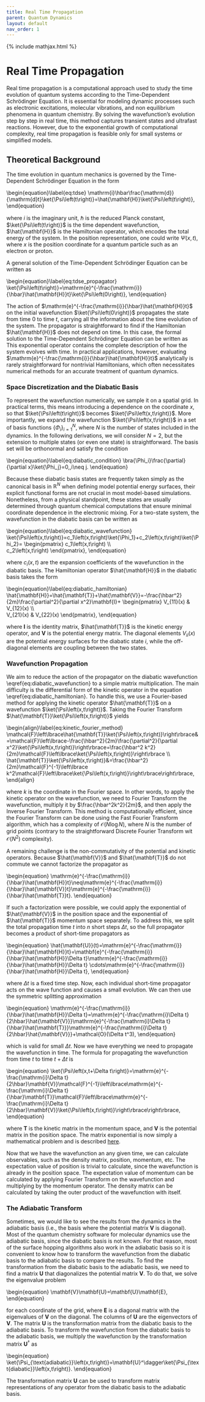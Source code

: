 ```yaml
---
title: Real Time Propagation
parent: Quantum Dynamics
layout: default
nav_order: 1
---
```

{% include mathjax.html %}

# Real Time Propagation<!--\label{sec:real_time_propagation}-->

Real time propagation is a computational approach used to study the time evolution of quantum systems according to the Time-Dependent Schrödinger Equation. It is essential for modeling dynamic processes such as electronic excitations, molecular vibrations, and non equilibrium phenomena in quantum chemistry. By solving the wavefunction’s evolution step by step in real time, this method captures transient states and ultrafast reactions. However, due to the exponential growth of computational complexity, real time propagation is feasible only for small systems or simplified models.

## Theoretical Background

The time evolution in quantum mechanics is governed by the Time-Dependent Schrödinger Equation in the form

\begin{equation}\label{eq:tdse}
\mathrm{i}\hbar\frac{\mathrm{d}}{\mathrm{d}t}\ket{\Psi\left(t\right)}=\hat{\mathbf{H}}\ket{\Psi\left(t\right)},
\end{equation}

where $i$ is the imaginary unit, $\hbar$ is the reduced Planck constant, $\ket{\Psi\left(t\right)}$ is the time dependent wavefunction, $\hat{\mathbf{H}}$ is the Hamiltonian operator, which encodes the total energy of the system. In the position representation, one could write $\Psi\left(x,t\right)$, where $x$ is the position coordinate for a quantum particle such as an electron or proton.

A general solution of the Time-Dependent Schrödinger Equation can be written as

\begin{equation}\label{eq:tdse_propagator}
\ket{\Psi\left(t\right)}=\mathrm{e}^{-\frac{\mathrm{i}}{\hbar}\hat{\mathbf{H}}t}\ket{\Psi\left(0\right)},
\end{equation}

The action of $\mathrm{e}^{-\frac{\mathrm{i}}{\hbar}\hat{\mathbf{H}}t}$ on the initial wavefunction $\ket{\Psi\left(0\right)}$ propagates the state from time $0$ to time $t$, carrying all the information about the time evolution of the system. The propagator is straightforward to find if the Hamiltonian $\hat{\mathbf{H}}$ does not depend on time. In this case, the formal solution to the Time-Dependent Schrödinger Equation can be written as This exponential operator contains the complete description of how the system evolves with time. In practical applications, however, evaluating $\mathrm{e}^{-\frac{\mathrm{i}}{\hbar}\hat{\mathbf{H}}t}$ analytically is rarely straightforward for nontrivial Hamiltonians, which often necessitates numerical methods for an accurate treatment of quantum dynamics.

### Space Discretization and the Diabatic Basis

To represent the wavefunction numerically, we sample it on a spatial grid. In practical terms, this means introducing a dependence on the coordinate $x$, so that $\ket{\Psi\left(t\right)}$ becomes $\ket{\Psi\left(x,t\right)}$. More importantly, we expand the wavefunction $\ket{\Psi\left(x,t\right)}$ in a set of basis functions $\lbrace\Phi_i\rbrace_{i=1}^N$, where $N$ is the number of states included in the dynamics. In the following derivations, we will consider $N=2$, but the extension to multiple states (or even one state) is straightforward. The basis set will be orthonormal and satisfy the condition

\begin{equation}\label{eq:diabatic_condition}
\bra{\Phi_i}\frac{\partial}{\partial x}\ket{\Phi_j}=0,\,i\neq j.
\end{equation}

Because these diabatic basis states are frequently taken simply as the canonical basis in $\mathbb{R}^N$ when defining model potential energy surfaces, their explicit functional forms are not crucial in most model-based simulations. Nonetheless, from a physical standpoint, these states are usually determined through quantum chemical computations that ensure minimal coordinate dependence in the electronic mixing. For a two-state system, the wavefunction in the diabatic basis can be written as

\begin{equation}\label{eq:diabatic_wavefunction}
\ket{\Psi\left(x,t\right)}=c_1\left(x,t\right)\ket{\Phi_1}+c_2\left(x,t\right)\ket{\Phi_2}=
\begin{pmatrix}
c_1\left(x,t\right) \\\\\
c_2\left(x,t\right)
\end{pmatrix},
\end{equation}

where $c_i\left(x,t\right)$ are the expansion coefficients of the wavefunction in the diabatic basis. The Hamiltonian operator $\hat{\mathbf{H}}$ in the diabatic basis takes the form

\begin{equation}\label{eq:diabatic_hamiltonian}
\hat{\mathbf{H}}=\hat{\mathbf{T}}+\hat{\mathbf{V}}=-\frac{\hbar^2}{2m}\frac{\partial^2}{\partial x^2}\mathbf{I}+
\begin{pmatrix}
V_{11}(x) & V_{12}(x) \\\\\
V_{21}(x) & V_{22}(x)
\end{pmatrix},
\end{equation}

where $\mathbf{I}$ is the identity matrix, $\hat{\mathbf{T}}$ is the kinetic energy operator, and $\mathbf{V}$ is the potential energy matrix. The diagonal elements $V_{ii}(x)$ are the potential energy surfaces for the diabatic state $i$, while the off-diagonal elements are coupling between the two states.

### Wavefunction Propagation

We aim to reduce the action of the propagator on the diabatic wavefunction \eqref{eq:diabatic_wavefunction} to a simple matrix multiplication. The main difficulty is the differential form of the kinetic operator in the equation \eqref{eq:diabatic_hamiltonian}. To handle this, we use a Fourier-based method for applying the kinetic operator $\hat{\mathbf{T}}$ on a wavefunction $\ket{\Psi\left(x,t\right)}$. Taking the Fourier Transform $\hat{\mathbf{T}}\ket{\Psi\left(x,t\right)}$ yields

\begin{align}\label{eq:kinetic_fourier_method}
\mathcal{F}\left\lbrace\hat{\mathbf{T}}\ket{\Psi\left(x,t\right)}\right\rbrace&=\mathcal{F}\left\lbrace-\frac{\hbar^2}{2m}\frac{\partial^2}{\partial x^2}\ket{\Psi\left(x,t\right)}\right\rbrace=\frac{\hbar^2 k^2}{2m}\mathcal{F}\left\lbrace\ket{\Psi\left(x,t\right)}\right\rbrace \\\\\
\hat{\mathbf{T}}\ket{\Psi\left(x,t\right)}&=\frac{\hbar^2}{2m}\mathcal{F}^{-1}\left\lbrace k^2\mathcal{F}\left\lbrace\ket{\Psi\left(x,t\right)}\right\rbrace\right\rbrace,
\end{align}

where $k$ is the coordinate in the Fourier space. In other words, to apply the kinetic operator on the wavefunction, we need to Fourier Transform the wavefunction, multiply it by $\frac{\hbar^2k^2}{2m}$, and then apply the Inverse Fourier Transform. This method is computationally efficient, since the Fourier Transform can be done using the Fast Fourier Transform algorithm, which has a complexity of $\mathcal{O}(N\log N)$, where $N$ is the number of grid points (contrary to the straightforward Discrete Fourier Transform wit $\mathcal{O}(N^2)$ complexity).

A remaining challenge is the non-commutativity of the potential and kinetic operators. Because $\hat{\mathbf{V}}$ and $\hat{\mathbf{T}}$ do not commute we cannot factorize the propagator as

\begin{equation}
\mathrm{e}^{-\frac{\mathrm{i}}{\hbar}\hat{\mathbf{H}}t}\neq\mathrm{e}^{-\frac{\mathrm{i}}{\hbar}\hat{\mathbf{V}}t}\mathrm{e}^{-\frac{\mathrm{i}}{\hbar}\hat{\mathbf{T}}t}.
\end{equation}

If such a factorization were possible, we could apply the exponential of $\hat{\mathbf{V}}$ in the position space and the exponential of $\hat{\mathbf{T}}$ momentum space separately. To address this, we split the total propagation time $t$ into $n$ short steps $\Delta t$, so the full propagator becomes a product of short-time propagators as

\begin{equation}
\hat{\mathbf{U}}(t)=\mathrm{e}^{-\frac{\mathrm{i}}{\hbar}\hat{\mathbf{H}}t}=\mathbf{e}^{-\frac{\mathrm{i}}{\hbar}\hat{\mathbf{H}}\Delta t}\mathrm{e}^{-\frac{\mathrm{i}}{\hbar}\hat{\mathbf{H}}\Delta t} \cdots\mathrm{e}^{-\frac{\mathrm{i}}{\hbar}\hat{\mathbf{H}}\Delta t},
\end{equation}

where $\Delta t$ is a fixed time step. Now, each individual short-time propagator acts on the wave function and causes a small evolution. We can then use the symmetric splitting approximation

\begin{equation}
\mathrm{e}^{-\frac{\mathrm{i}}{\hbar}\hat{\mathbf{H}}\Delta t}=\mathrm{e}^{-\frac{\mathrm{i}\Delta t}{2\hbar}\hat{\mathbf{V}}}\mathrm{e}^{-\frac{\mathrm{i}\Delta t}{\hbar}\hat{\mathbf{T}}}\mathrm{e}^{-\frac{\mathrm{i}\Delta t}{2\hbar}\hat{\mathbf{V}}}+\mathcal{O}(\Delta t^3),
\end{equation}

which is valid for small $\Delta t$. Now we have everything we need to propagate the wavefunction in time. The formula for propagating the wavefunction from time $t$ to time $t+\Delta t$ is

\begin{equation}
\ket{\Psi\left(x,t+\Delta t\right)}=\mathrm{e}^{-\frac{\mathrm{i}\Delta t}{2\hbar}\mathbf{V}}\mathcal{F}^{-1}\left\lbrace\mathrm{e}^{-\frac{\mathrm{i}\Delta t}{\hbar}\mathbf{T}}\mathcal{F}\left\lbrace\mathrm{e}^{-\frac{\mathrm{i}\Delta t}{2\hbar}\mathbf{V}}\ket{\Psi\left(x,t\right)}\right\rbrace\right\rbrace,
\end{equation}

where $\mathbf{T}$ is the kinetic matrix in the momentum space, and $\mathbf{V}$ is the potential matrix in the position space. The matrix exponential is now simply a mathematical problem and is described [here](matrixexponential.html#matrix-exponential).

Now that we have the wavefunction an any given time, we can calculate observables, such as the density matrix, position, momentum, etc. The expectation value of position is trivial to calculate, since the wavefunction is already in the position space. The expectation value of momentum can be calculated by applying Fourier Transform on the wavefunction and multiplying by the momentum operator. The density matrix can be calculated by taking the outer product of the wavefunction with itself.

### The Adiabatic Transform

Sometimes, we would like to see the results from the dynamics in the adiabatic basis (i.e., the basis where the potential matrix $\mathbf{V}$ is diagonal). Most of the quantum chemistry software for molecular dynamics use the adiabatic basis, since the diabatic basis is not known. For that reason, most of the surface hopping algorithms also work in the adiabatic basis so it is convenient to know how to transform the wavefunction from the diabatic basis to the adiabatic basis to compare the results. To find the transformation from the diabatic basis to the adiabatic basis, we need to find a matrix $\mathbf{U}$ that diagonalizes the potential matrix $\mathbf{V}$. To do that, we solve the eigenvalue problem

\begin{equation}
\mathbf{V}\mathbf{U}=\mathbf{U}\mathbf{E},
\end{equation}

for each coordinate of the grid, where $\mathbf{E}$ is a diagonal matrix with the eigenvalues of $\mathbf{V}$ on the diagonal. The columns of $\mathbf{U}$ are the eigenvectors of $\mathbf{V}$. The matrix $\mathbf{U}$ is the transformation matrix from the diabatic basis to the adiabatic basis. To transform the wavefunction from the diabatic basis to the adiabatic basis, we multiply the wavefunction by the transformation matrix $\mathbf{U}^\dagger$ as

\begin{equation}
\ket{\Psi_{\text{adiabatic}}\left(x,t\right)}=\mathbf{U}^\dagger\ket{\Psi_{\text{diabatic}}\left(x,t\right)}.
\end{equation}

The transformation matrix $\mathbf{U}$ can be used to transform matrix representations of any operator from the diabatic basis to the adiabatic basis.
